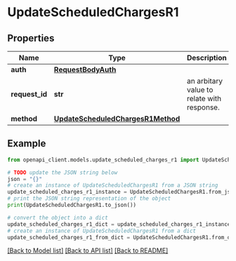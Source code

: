 # UpdateScheduledChargesR1


## Properties

Name | Type | Description | Notes
------------ | ------------- | ------------- | -------------
**auth** | [**RequestBodyAuth**](RequestBodyAuth.md) |  | 
**request_id** | **str** | an arbitary value to relate with response. | [optional] 
**method** | [**UpdateScheduledChargesR1Method**](UpdateScheduledChargesR1Method.md) |  | 

## Example

```python
from openapi_client.models.update_scheduled_charges_r1 import UpdateScheduledChargesR1

# TODO update the JSON string below
json = "{}"
# create an instance of UpdateScheduledChargesR1 from a JSON string
update_scheduled_charges_r1_instance = UpdateScheduledChargesR1.from_json(json)
# print the JSON string representation of the object
print(UpdateScheduledChargesR1.to_json())

# convert the object into a dict
update_scheduled_charges_r1_dict = update_scheduled_charges_r1_instance.to_dict()
# create an instance of UpdateScheduledChargesR1 from a dict
update_scheduled_charges_r1_from_dict = UpdateScheduledChargesR1.from_dict(update_scheduled_charges_r1_dict)
```
[[Back to Model list]](../README.md#documentation-for-models) [[Back to API list]](../README.md#documentation-for-api-endpoints) [[Back to README]](../README.md)


